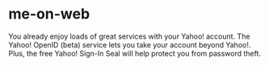 me-on-web
=========

You already enjoy loads of great services with your Yahoo! account. The Yahoo! OpenID (beta) service lets you take your account beyond Yahoo!. Plus, the free Yahoo! Sign-In Seal will help protect you from password theft.
